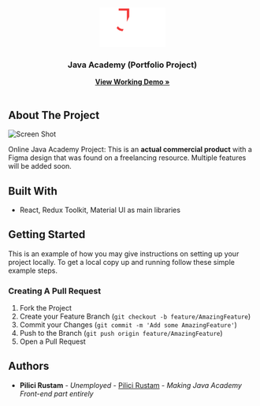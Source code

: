 <br/>
<p align="center">
  <a href="https://github.com/Unique-Character-Sequence/java-academy-portfolio">
    <img src="https://raw.githubusercontent.com/Unique-Character-Sequence/java-academy-portfolio/master/src/features/MainPage/assets/logo-txt(x2).png" alt="Logo" height="80">
  </a>

  <h3 align="center">Java Academy (Portfolio Project)</h3>

  <p align="center">
    <a href="https://java-academy-portfolio.netlify.app"><strong>View Working Demo »</strong></a>
    <br/>
    <br/>
  </p>
</p>



## About The Project

![Screen Shot](https://i.imgur.com/jvtMKS0.png)

Online Java Academy Project: This is an **actual commercial product** with a Figma design that was found on a freelancing resource. Multiple features will be added soon.

## Built With

- React, Redux Toolkit, Material UI as main libraries

## Getting Started

This is an example of how you may give instructions on setting up your project locally.
To get a local copy up and running follow these simple example steps.


### Creating A Pull Request

1. Fork the Project
2. Create your Feature Branch (`git checkout -b feature/AmazingFeature`)
3. Commit your Changes (`git commit -m 'Add some AmazingFeature'`)
4. Push to the Branch (`git push origin feature/AmazingFeature`)
5. Open a Pull Request

## Authors

* **Pilici Rustam** - *Unemployed* - [Pilici Rustam](https://github.com/Unique-Character-Sequence) - *Making Java Academy Front-end part entirely*
